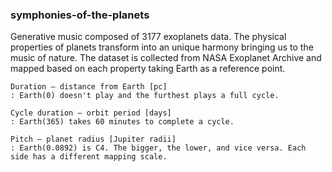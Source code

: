 ### symphonies-of-the-planets

Generative music composed of 3177 exoplanets data. The physical properties of planets transform into an unique harmony bringing us to the music of nature. The dataset is collected from NASA Exoplanet Archive and mapped based on each property taking Earth as a reference point.

```
Duration – distance from Earth [pc]
: Earth(0) doesn't play and the furthest plays a full cycle.

Cycle duration – orbit period [days]
: Earth(365) takes 60 minutes to complete a cycle.

Pitch – planet radius [Jupiter radii]
: Earth(0.0892) is C4. The bigger, the lower, and vice versa. Each side has a different mapping scale.
```
